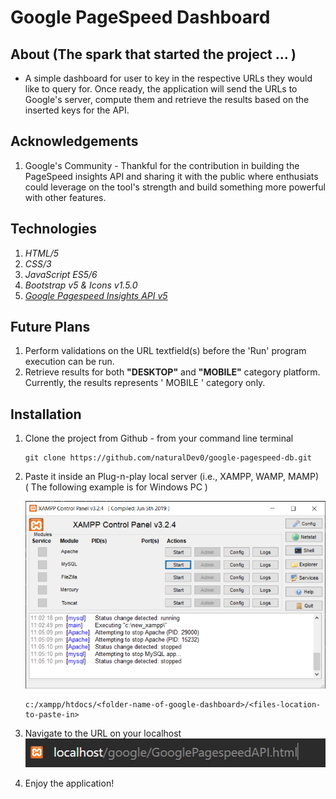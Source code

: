 # Google PageSpeed Dashboard

## About (The spark that started the project ... )
* A simple dashboard for user to key in the respective URLs they would like to query for. Once ready, the application will send the URLs to Google's server, compute them and retrieve the results based on the inserted keys for the API.

## Acknowledgements
1. Google's Community - Thankful for the contribution in building the PageSpeed insights API and sharing it with the public where enthusiats could leverage on the tool's strength and build something more powerful with other features.

## Technologies
1. _HTML/5_
1. _CSS/3_
1. _JavaScript ES5/6_
1. _Bootstrap v5 & Icons v1.5.0_
1. _[Google Pagespeed Insights API v5](https://developers.google.com/speed/docs/insights/v5/get-started)_

## Future Plans
1. Perform validations on the URL textfield(s) before the 'Run' program execution can be run.
1. Retrieve results for both **"DESKTOP"** and **"MOBILE"** category platform. Currently, the results represents ' MOBILE ' category only.

## Installation
1. Clone the project from Github - from your command line terminal
    ```
    git clone https://github.com/naturalDev0/google-pagespeed-db.git
    ```


2. Paste it inside an Plug-n-play local server (i.e., XAMPP, WAMP, MAMP)
<br>( The following example is for Windows PC )

    !["screenshot-of-XAMPP-control-panel"](doc-images\xampp-control-panel.png "XAMPP Control Panel screenshot")

    ```
    c:/xampp/htdocs/<folder-name-of-google-dashboard>/<files-location-to-paste-in>
    ```


3. Navigate to the URL on your localhost
!["screenshot-on-searching-for-actual-url-on-localhost"](doc-images\browser-url.png "Search bar on MS Edge")


4. Enjoy the application!